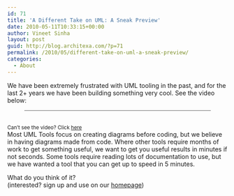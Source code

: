```yaml
---
id: 71
title: 'A Different Take on UML: A Sneak Preview'
date: 2010-05-11T10:33:15+00:00
author: Vineet Sinha
layout: post
guid: http://blog.architexa.com/?p=71
permalink: /2010/05/different-take-on-uml-a-sneak-preview/
categories:
  - About
---
```

<!--S-ButtonZ 1.1.5 Start-->

<div style="float: left; width: 42px; padding-right: 10px; margin: 0 -52px 0 0; position: relative; left: -62px; top: 8px">
</div>

<!--S-ButtonZ 1.1.5 End-->

We have been extremely frustrated with UML tooling in the past, and for the last 2+ years we have been building something very cool. See the video below: 

<center>
  </p> 
  
  <div style="border: 1px solid #aaa; width:425px">
  </div>
  
  <p>
    </center><br /> <small>Can&#8217;t see the video? Click <a href="http://www.architexa.com/intro/Intro-Final_controller.swf?width=640&height=498&flashvars=autostart=true&thumb=FirstFrame.png&thumbscale=45&color=0xf0f0f0,0xf0f0f0" target = "_blank">here</a></small><br /> Most UML Tools focus on creating diagrams before coding, but we believe in having diagrams made from code. Where other tools require months of work to get something useful, we want to get you useful results in minutes if not seconds. Some tools require reading lots of documentation to use, but we have wanted a tool that you can get up to speed in 5 minutes.
  </p>
  
  <p>
    What do you think of it?<br /> (interested? sign up and use on our <a href="http://www.architexa.com" target = "_blank">homepage</a>)
  </p>
  
  <div style="clear:both;">
    &nbsp;
  </div>